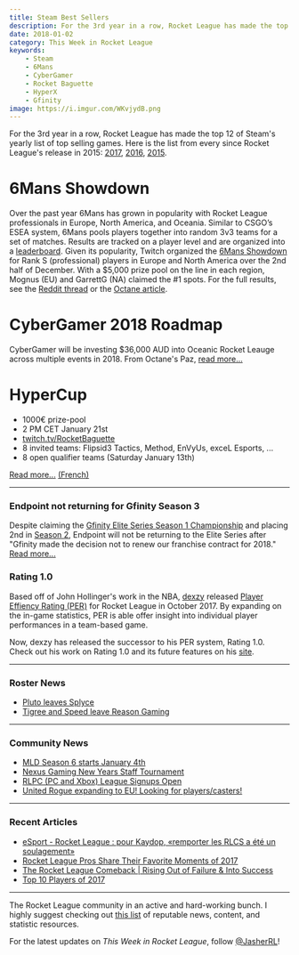 ```yaml
---
title: Steam Best Sellers
description: For the 3rd year in a row, Rocket League has made the top 12 of Steam's yearly list of top selling games.
date: 2018-01-02
category: This Week in Rocket League
keywords:
    - Steam
    - 6Mans
    - CyberGamer
    - Rocket Baguette
    - HyperX
    - Gfinity
image: https://i.imgur.com/WKvjydB.png
---
```


For the 3rd year in a row, Rocket League has made the top 12 of Steam's yearly list of top selling games. Here is the list from every since Rocket League's release in 2015: [2017](http://store.steampowered.com/sale/2017_best_sellers/), [2016](http://store.steampowered.com/sale/2016_top_sellers/), [2015](https://www.gamespot.com/articles/steams-20-best-selling-pc-games-of-2015-made-650m-/1100-6433510/).

# 6Mans Showdown

Over the past year 6Mans has grown in popularity with Rocket League professionals in Europe, North America, and Oceania. Similar to CSGO’s ESEA system, 6Mans pools players together into random 3v3 teams for a set of matches. Results are tracked on a player level and are organized into a [leaderboard](https://docs.google.com/spreadsheets/d/13uT0TBMs99CJ-VaSDoxvZBQYukJX3My0WU_5rjfLWXQ/edit#gid=1964528333). Given its popularity, Twitch organized the [6Mans Showdown](https://nm.reddit.com/r/RocketLeague/comments/7k4bl6/twitch_esports_presents_6mans_streamer_showdown/) for Rank S (professional) players in Europe and North America over the 2nd half of December. With a \$5,000 prize pool on the line in each region, Mognus (EU) and GarrettG (NA) claimed the #1 spots. For the full results, see the [Reddit thread](https://nm.reddit.com/r/RocketLeague/comments/7nhkuf/results_twitch_esports_6mans_streamer_showdown/) or the [Octane article](http://octane.gg/news/6-mans-streamer-showdown-final-results/).

# CyberGamer 2018 Roadmap

CyberGamer will be investing \$36,000 AUD into Oceanic Rocket Leauge across multiple events in 2018. From Octane's Paz, [read more...](http://octane.gg/news/cybergamer-2018-roadmap/)

# HyperCup

-   1000€ prize-pool
-   2 PM CET January 21st
-   [twitch.tv/RocketBaguette](https://twitch.tv/RocketBaguette)
-   8 invited teams: Flipsid3 Tactics, Method, EnVyUs, exceL Esports, ...
-   8 open qualifier teams (Saturday January 13th)

[Read more...](http://octane.gg/news/hyperx-and-rocket-baguette-to-host-hypercup-event/) [(French)](http://rocketbaguette.com/hypercup/)

---

### Endpoint not returning for Gfinity Season 3

Despite claiming the [Gfinity Elite Series Season 1 Championship](https://rl-esports.gamepedia.com/Gfinity/Elite_Series/Season_1/Playoffs) and placing 2nd in [Season 2](https://rl-esports.gamepedia.com/Gfinity/Elite_Series/Season_2/Playoffs), Endpoint will not be returning to the Elite Series after "Gfinity made the decision not to renew our franchise contract for 2018." [Read more...](https://endpoint.gg/endpoint/new-year-update/)

### Rating 1.0

Based off of John Hollinger's work in the NBA, [dexzy](https://twitter.com/dexzyEsports) released [Player Effiency Rating (PER)](https://medium.com/@dexzy_RL/player-efficiency-rating-in-rocket-league-7e8631bb814a) for Rocket League in October 2017. By expanding on the in-game statistics, PER is able offer insight into individual player performances in a team-based game.

Now, dexzy has released the successor to his PER system, Rating 1.0. Check out his work on Rating 1.0 and its future features on his [site](https://dexzy.github.io/).

---

### Roster News

-   [Pluto leaves Splyce](https://twitter.com/PlutoRL/status/946821886171910145)
-   [Tigree and Speed leave Reason Gaming](http://octane.gg/news/tigreee-and-speed-leave-reason-gaming)

---

### Community News

-   [MLD Season 6 starts January 4th](https://twitter.com/MLDoubles/status/946072450856562688)
-   [Nexus Gaming New Years Staff Tournament](https://twitter.com/NexusGamingRL/status/947217489494020096)
-   [RLPC (PC and Xbox) League Signups Open](https://www.reddit.com/r/RocketLeague/comments/7mgqsg/rlpc_pc_and_xbox_league_signups_open/)
-   [United Rogue expanding to EU! Looking for players/casters!](https://www.reddit.com/r/RocketLeagueClashes/comments/7nn85p/leagueeupcps43v3_united_rogue_expanding_to_eu/)

---

### Recent Articles

-   [eSport - Rocket League : pour Kaydop, «remporter les RLCS a été un soulagement»](https://www.lequipe.fr/Esport/Actualites/Esport-rocket-league-pour-kaydop-remporter-les-rlcs-a-ete-un-soulagement/862914)
-   [Rocket League Pros Share Their Favorite Moments of 2017](https://www.redbull.com/us-en/rocket-league-pros-favorite-moments-2017)
-   [The Rocket League Comeback | Rising Out of Failure & Into Success](https://www.youtube.com/watch?v=VnkV9ayKL7M)
-   [Top 10 Players of 2017](http://octane.gg/news/top-ten-players-of-2017/)

---

The Rocket League community in an active and hard-working bunch. I highly suggest checking out [this list](https://jasher.io/rocket-league-resources/) of reputable news, content, and statistic resources.

For the latest updates on _This Week in Rocket League_, follow [@JasherRL](https://twitter.com/JasherRL)!
